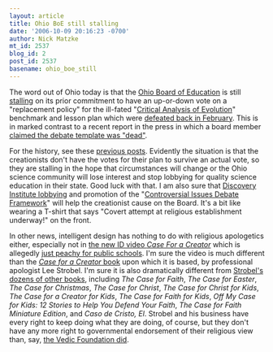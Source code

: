 ```yaml
---
layout: article
title: Ohio BoE still stalling
date: '2006-10-09 20:16:23 -0700'
author: Nick Matzke
mt_id: 2537
blog_id: 2
post_id: 2537
basename: ohio_boe_still
---
```

The word out of Ohio today is that the [Ohio Board of Education](http://www.ode.state.oh.us/GD/Templates/Pages/ODE/ODEPrimary.aspx?page=2&amp;TopicRelationID=574) is still [stalling](http://www.ohioscience.org/CI_Deferred.shtml) on its prior commitment to have an up-or-down vote on a "replacement policy" for the ill-fated "[Critical Analysis of Evolution](http://www.ohioscience.org/lesson-plans.shtml)" benchmark and lesson plan which were [defeated back in February]().  This is in marked contrast to a recent report in the press in which a board member [claimed the debate template was "dead"](http://www.dispatch.com/text/stories/20061007-B5-00.php).

For the history, see these [previous posts](http://www.google.com/search?sourceid=navclient-ff&amp;ie=UTF-8&amp;rls=GGGL,GGGL:2006-36,GGGL:en&amp;q=site:www.pandasthumb.org+ohio+debate+template).  Evidently the situation is that the creationists don't have the votes for their plan to survive an actual vote, so they are stalling in the hope that circumstances will change or the Ohio science community will lose interest and stop lobbying for quality science education in their state. Good luck with that.  I am also sure that [Discovery Institute lobbying](http://www.evolutionnews.org/2006/10/darwinists_in_ohio_show_true_c.html) and promotion of the "[Controversial Issues Debate Framework](http://www.ohioscience.org/CI_Response.shtml)" will help the creationist cause on the Board.  It's a bit like wearing a T-shirt that says "Covert attempt at religious establishment underway!" on the front.

In other news, intelligent design has nothing to do with religious apologetics either, especially not in [the new ID video _Case For a Creator_](http://www.arn.org/blogs/index.php/3/2006/10/09/the_case_for_a_creator_dvd_available) which is allegedly [just peachy for public schools](http://www.arn.org/blogs/index.php/3/2006/10/09/the_case_for_a_creator_dvd_available).  I'm sure the video is much different than the [_Case for a Creator_ book](http://www.amazon.com/dp/0310240506/) upon which it is based, by professional apologist Lee Strobel.  I'm sure it is also dramatically different from [Strobel's dozens of other books](http://www.amazon.com/exec/obidos/search-handle-url/index=books&amp;field-author-exact=Lee%20Strobel&amp;rank=-relevance%2C%2Bavailability%2C-daterank/102-0198211-9774546), including _The Case for Faith_, _The Case for Easter_, _The Case for Christmas_, _The Case for Christ_, _The Case for Christ for Kids_, _The Case for a Creator for Kids_, _The Case for Faith for Kids_, _Off My Case for Kids: 12 Stories to Help You Defend Your Faith_, _The Case for Faith Miniature Edition_, and _Caso de Cristo, El_.  Strobel and his business have every right to keep doing what they are doing, of course, but they don't have any more right to governmental endorsement of their religious view than, say, [the Vedic Foundation did](http://www.friendsofsouthasia.org/textbook/index.html).
